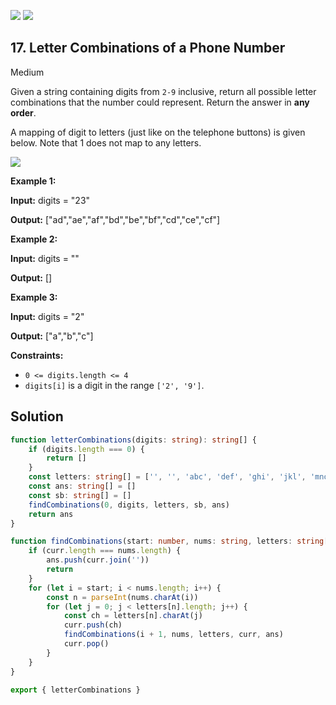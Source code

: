 [![](https://img.shields.io/github/stars/javadev/LeetCode-in-All?label=Stars&style=flat-square)](https://github.com/javadev/LeetCode-in-All)
[![](https://img.shields.io/github/forks/javadev/LeetCode-in-All?label=Fork%20me%20on%20GitHub%20&style=flat-square)](https://github.com/javadev/LeetCode-in-All/fork)

## 17\. Letter Combinations of a Phone Number

Medium

Given a string containing digits from `2-9` inclusive, return all possible letter combinations that the number could represent. Return the answer in **any order**.

A mapping of digit to letters (just like on the telephone buttons) is given below. Note that 1 does not map to any letters.

![](https://upload.wikimedia.org/wikipedia/commons/thumb/7/73/Telephone-keypad2.svg/200px-Telephone-keypad2.svg.png)

**Example 1:**

**Input:** digits = "23"

**Output:** ["ad","ae","af","bd","be","bf","cd","ce","cf"] 

**Example 2:**

**Input:** digits = ""

**Output:** [] 

**Example 3:**

**Input:** digits = "2"

**Output:** ["a","b","c"] 

**Constraints:**

*   `0 <= digits.length <= 4`
*   `digits[i]` is a digit in the range `['2', '9']`.

## Solution

```typescript
function letterCombinations(digits: string): string[] {
    if (digits.length === 0) {
        return []
    }
    const letters: string[] = ['', '', 'abc', 'def', 'ghi', 'jkl', 'mno', 'pqrs', 'tuv', 'wxyz']
    const ans: string[] = []
    const sb: string[] = []
    findCombinations(0, digits, letters, sb, ans)
    return ans
}

function findCombinations(start: number, nums: string, letters: string[], curr: string[], ans: string[]): void {
    if (curr.length === nums.length) {
        ans.push(curr.join(''))
        return
    }
    for (let i = start; i < nums.length; i++) {
        const n = parseInt(nums.charAt(i))
        for (let j = 0; j < letters[n].length; j++) {
            const ch = letters[n].charAt(j)
            curr.push(ch)
            findCombinations(i + 1, nums, letters, curr, ans)
            curr.pop()
        }
    }
}

export { letterCombinations }
```